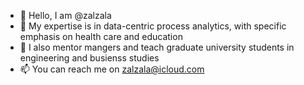 - 👋 Hello, I am @zalzala
- 👀 My expertise is in data-centric process analytics, with specific emphasis on health care and education
- 🌱 I also mentor mangers and teach graduate university students in engineering and busienss studies
- 📫 You can reach me on zalzala@icloud.com

<!---
zalzala/zalzala is a ✨ special ✨ repository because its `README.md` (this file) appears on your GitHub profile.
You can click the Preview link to take a look at your changes.
--->
